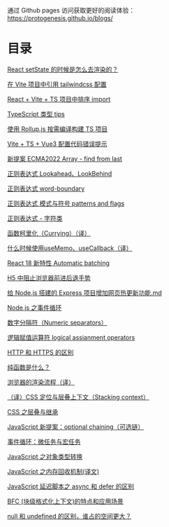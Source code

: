 通过 Github pages 访问获取更好的阅读体验：https://protogenesis.github.io/blogs/

# 目录

[React setState 的时候是怎么去渲染的？](./React%20setState%20%E6%98%AF%E6%80%8E%E4%B9%88%E6%B8%B2%E6%9F%93%E7%9A%84%EF%BC%9F.md)

[在 Vite 项目中引用 tailwindcss 配置](./%E5%9C%A8-Vite-%E9%A1%B9%E7%9B%AE%E4%B8%AD%E5%BC%95%E7%94%A8-tailwindcss-%E9%85%8D%E7%BD%AE.md)

[React + Vite + TS 项目中排序 import](./React-Vite-TS-项目中排序%20import.md)

[TypeScript 类型 tips](./TypeScript%20类型%20tips.md)

[使用 Rollup.js 按需编译构建 TS 项目](./使用-Rollup.js-按需编译构建-TS-项目.md)

[Vite + TS + Vue3 配置代码错误提示](./Vite-TS-Vue3-配置代码错误提示.md)

[新提案 ECMA2022 Array - find from last](./ECMA-2022-array-find-from-last.md)

[正则表达式 Lookahead、LookBehind](./正则表达式-Lookahead、LookBehind.md)

[正则表达式 word-boundary](./正则表达式-word-boundary.md)

[正则表达式 模式与符号 patterns and flags](./正则表达式-模式与符号-patterns-and-flags.md)

[正则表达式 - 字符类](./正则表达式-字符类.md)

[函数柯里化（Currying）（译）](./函数柯里化（Currying）.md)

[什么时候使用useMemo、useCallback（译）](./什么时候使用useMemo、useCallback（译）.md)

[React 18 新特性 Automatic batching](./React-18-新特性-Automatic-batching.md)

[H5 中阻止浏览器前进后退手势](./H5%20中阻止浏览器前进后退手势.md)

[给 Node.js 搭建的 Express 项目增加网页热更新功能.md](给%20Node.js%20搭建的%20Express%20项目增加网页热更新功能.md)

[Node.js 之事件循环](./Node.js%20之事件循环.md)

[数字分隔符（Numeric separators）](数字分隔符（Numeric%20separators）.md)

[逻辑赋值运算符 logical assianment operators](./逻辑赋值运算符.md)

[HTTP 和 HTTPS 的区别](./HTTP%20和%20HTTPS.md)

[纯函数是什么？](./纯函数是什么？.md)

[浏览器的渲染流程（译）](浏览器的渲染流程（译）.md)

[（译）CSS 定位与层叠上下文（Stacking context）](（译）CSS%20定位与层叠上下文（Stacking%20context）.md)

[CSS 之层叠与继承](CSS%20之层叠与继承.md)

[JavaScript 新提案：optional chaining（可选链）](JavaScript%20新提案：optional%20chaining（可选链）.md)

[事件循环：微任务与宏任务](事件循环：微任务与宏任务)

[JavaScript 之对象类型转换](JavaScript之对象类型转换)

[JavaScript 之内存回收机制(译文)](JavaScript之内存回收机制(译文))

[JavaScript 延迟脚本之 async 和 defer 的区别](JavaScript延迟脚本之async和defer的区别)

[BFC (块级格式化上下文)的特点和应用场景](BFC(块级格式化上下文)的特点和应用场景)

[null 和 undefined 的区别，谁占的空间更大？](./null%20和%20undefined%20的区别，谁占的空间更大？)

